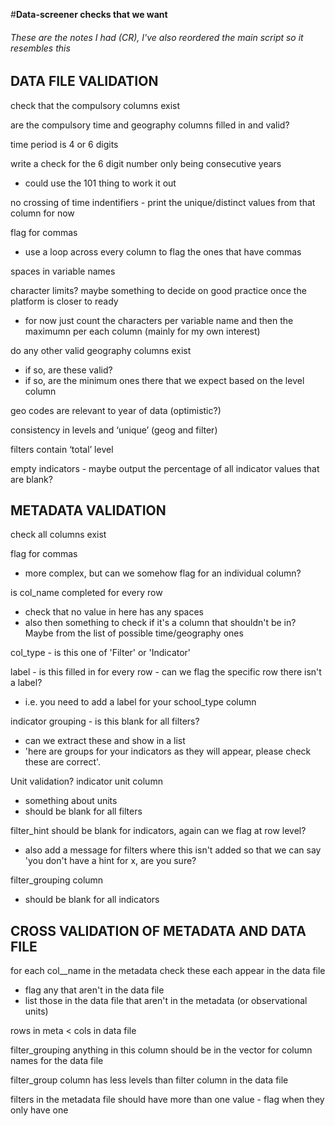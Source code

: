 #**Data-screener checks that we want**
###### These are the notes I had (CR), I've also reordered the main script so it resembles this

## DATA FILE VALIDATION
check that the compulsory columns exist

are the compulsory time and geography columns filled in and valid?

time period is 4 or 6 digits

write a check for the 6 digit number only being consecutive years
- could use the 101 thing to work it out

no crossing of time indentifiers - print the unique/distinct values from that column for now

flag for commas
- use a loop across every column to flag the ones that have commas

spaces in variable names

character limits? maybe something to decide on good practice once the platform is closer to ready
- for now just count the characters per variable name and then the maximumn per each column (mainly for my own interest)

do any other valid geography columns exist
- if so, are these valid?
- if so, are the minimum ones there that we expect based on the level column

geo codes are relevant to year of data (optimistic?)

consistency in levels and ‘unique’ (geog and filter)

filters contain ‘total’ level

empty indicators - maybe output the percentage of all indicator values that are blank?

## METADATA VALIDATION
check all columns exist

flag for commas
- more complex, but can we somehow flag for an individual column?

is col_name completed for every row
- check that no value in here has any spaces
- also then something to check if it's a column that shouldn't be in? Maybe from the list of possible time/geography ones

col_type - is this one of 'Filter' or 'Indicator'

label - is this filled in for every row - can we flag the specific row there isn't a label?
- i.e. you need to add a label for your school_type column

indicator grouping - is this blank for all filters?
- can we extract these and show in a list
- 'here are groups for your indicators as they will appear, please check these are correct'.

Unit validation? indicator unit column
- something about units
- should be blank for all filters

filter_hint should be blank for indicators, again can we flag at row level?
- also add a message for filters where this isn't added so that we can say 'you don't have a hint for x, are you sure?

filter_grouping column
- should be blank for all indicators

## CROSS VALIDATION OF METADATA AND DATA FILE
for each col__name in the metadata check these each appear in the data file
- flag any that aren't in the data file
- list those in the data file that aren't in the metadata (or observational units)

rows in meta < cols in data file

filter_grouping anything in this column should be in the vector for column names for the data file

filter_group column has less levels than filter column in the data file

filters in the metadata file should have more than one value - flag when they only have one